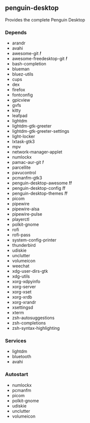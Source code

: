 ## penguin-desktop

Provides the complete Penguin Desktop

### Depends
* arandr
* avahi
* awesome-git ***!***
* awesome-freedesktop-git ***!***
* bash-completion
* blueman
* bluez-utils
* cups
* dex
* firefox
* fontconfig
* gpicview
* gvfs
* kitty
* leafpad
* lightdm
* lightdm-gtk-greeter
* lightdm-gtk-greeter-settings
* light-locker
* lxtask-gtk3
* mpv
* network-manager-applet
* numlockx
* pamac-aur-git ***!***
* parcellite
* pavucontrol
* pcmanfm-gtk3
* penguin-desktop-awesome ***!!***
* penguin-desktop-config ***!!***
* penguin-desktop-themes ***!!***
* picom
* pipewire
* pipewire-alsa
* pipewire-pulse
* playerctl
* polkit-gnome
* rofi
* rofi-pass
* system-config-printer
* thunderbird
* udiskie
* unclutter
* volumeicon
* weechat
* xdg-user-dirs-gtk
* xdg-utils
* xorg-xdpyinfo
* xorg-server
* xorg-xset
* xorg-xrdb
* xorg-xrandr
* xsettingsd
* xterm
* zsh-autosuggestions
* zsh-completions
* zsh-syntax-highlighting

### Services
* lightdm
* bluetooth
* avahi

### Autostart
* numlockx
* pcmanfm
* picom
* polkit-gnome
* udiskie
* unclutter
* volumeicon

